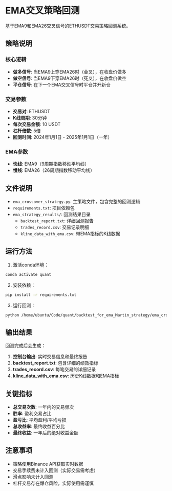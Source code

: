 # EMA交叉策略回测

基于EMA9和EMA26交叉信号的ETHUSDT交易策略回测系统。

## 策略说明

### 核心逻辑
- **做多信号**: 当EMA9上穿EMA26时（金叉），在收盘价做多
- **做空信号**: 当EMA9下穿EMA26时（死叉），在收盘价做空
- **平仓信号**: 在下一个EMA交叉信号时平仓并开新仓

### 交易参数
- **交易对**: ETHUSDT
- **K线周期**: 30分钟
- **每次交易金额**: 10 USDT
- **杠杆倍数**: 5倍
- **回测时间**: 2024年1月1日 - 2025年1月1日（一年）

### EMA参数
- **快线**: EMA9（9周期指数移动平均线）
- **慢线**: EMA26（26周期指数移动平均线）

## 文件说明

- `ema_crossover_strategy.py`: 主策略文件，包含完整的回测逻辑
- `requirements.txt`: 项目依赖包
- `ema_strategy_results/`: 回测结果目录
  - `backtest_report.txt`: 详细回测报告
  - `trades_record.csv`: 交易记录明细
  - `kline_data_with_ema.csv`: 带EMA指标的K线数据

## 运行方法

1. 激活conda环境：
```bash
conda activate quant
```

2. 安装依赖：
```bash
pip install -r requirements.txt
```

3. 运行回测：
```bash
python /home/ubuntu/Code/quant/backtest_for_ema_Martin_strategy/ema_crossover_strategy.py
```

## 输出结果

回测完成后会生成：

1. **控制台输出**: 实时交易信息和最终报告
2. **backtest_report.txt**: 包含详细的绩效指标
3. **trades_record.csv**: 每笔交易的详细记录
4. **kline_data_with_ema.csv**: 历史K线数据和EMA指标

## 关键指标

- **总交易次数**: 一年内的交易频次
- **胜率**: 盈利交易占比
- **盈亏比**: 平均盈利/平均亏损
- **总收益率**: 最终收益百分比
- **最终收益**: 一年后的绝对收益金额

## 注意事项

- 策略使用Binance API获取实时数据
- 交易手续费未计入回测（实际交易需考虑）
- 滑点影响未计入回测
- 杠杆交易存在爆仓风险，实际使用需谨慎